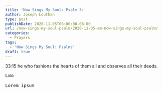 ```yaml
---
title: 'Now Sings My Soul: Psalm 3:'
author: Joseph Louthan
type: post
publishDate: 2020-11-05T06:00:00-06:00
url: /now-sings-my-soul-psalm/2020-11-05-am-now-sings-my-soul-psalm/
categories:
  - Prayers
tags:
  - 'Now Sings My Soul: Psalms'
draft: true
---
```

33:15 he who fashions the hearts of them all 
      and observes all their deeds. 
<pre>
<div style="font-variant: small-caps;">Lord</div>
Lorem ipsum
</pre>

